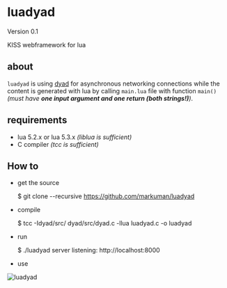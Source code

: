 # luadyad

Version 0.1

KISS webframework for lua

## about

`luadyad` is using [dyad](https://github.com/rxi/dyad) for asynchronous networking connections while the content is generated with lua by calling `main.lua` file with function `main()` _(must have **one input argument and one return (both strings!)**)_.

## requirements

* lua 5.2.x or lua 5.3.x _(liblua is sufficient)_
* C compiler _(tcc is sufficient)_


## How to

* get the source


    $ git clone --recursive https://github.com/markuman/luadyad


* compile


    $ tcc -Idyad/src/ dyad/src/dyad.c -llua luadyad.c -o luadyad


* run


    $ ./luadyad
    server listening: http://localhost:8000


* use

![luadyad](https://raw.githubusercontent.com/markuman/luadyad/master/doc/helloworld.jpg "luadyad hello world")


